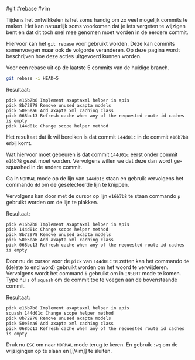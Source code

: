 #git #rebase #vim

Tijdens het ontwikkelen is het soms handig om zo veel mogelijk commits te maken. Het kan natuurlijk soms voorkomen dat je iets vergeten te wijzigen bent en dat dit toch snel mee genomen moet worden in de eerdere commit.

Hiervoor kan het `git rebase` voor gebruikt worden. Deze kan commits samenvoegen maar ook de volgorde veranderen.
Op deze pagina wordt beschrijven hoe deze acties uitgevoerd kunnen worden.

Voer een rebase uit op de laatste 5 commits van de huidige branch.

```bash
git rebase -i HEAD~5
```

Resultaat:
```
pick e16b7b8 Implement axaptaxml helper in apis
pick 8b72978 Remove unused axapta models
pick 50e5ea6 Add axapta xml caching class
pick 068bc13 Refresh cache when any of the requested route id caches is empty
pick 144d01c Change scope helper method
```

Het resultaat dat ik wil bereiken is dat commit `144d01c` in de commit `e16b7b8` erbij komt.

Wat hiervoor moet gebeuren is dat commit `144d01c` eerst onder commit `e16b78` gezet moet worden. Vervolgens willen we dat deze dan wordt ge-squashed in de andere commit.

Ga in `NORMAL` mode op de lijn van `144d01c` staan en gebruik vervolgens het commando `dd` om de geselecteerde lijn te knippen.

Vervolgens kan door met de cursor op lijn `e16b7b8` te staan commando `p` gebruikt worden om de lijn te plakken.

Resultaat:
```
pick e16b7b8 Implement axaptaxml helper in apis
pick 144d01c Change scope helper method
pick 8b72978 Remove unused axapta models
pick 50e5ea6 Add axapta xml caching class
pick 068bc13 Refresh cache when any of the requested route id caches is empty
```

Door nu de cursor voor de `pick` van `144d01c` te zetten kan het commando `de` (delete to end word) gebruikt worden om het woord te verwijderen. Vervolgens wordt het command `i` gebruikt om in `INSERT` mode te komen. Type nu `s` of `squash` om de commit toe te voegen aan de bovenstaande commit.

Resultaat:
```
pick e16b7b8 Implement axaptaxml helper in apis
squash 144d01c Change scope helper method
pick 8b72978 Remove unused axapta models
pick 50e5ea6 Add axapta xml caching class
pick 068bc13 Refresh cache when any of the requested route id caches is empty
```

Druk nu `ESC` om naar `NORMAL` mode terug te keren. En gebruik `:wq` om de wijzigingen op te slaan en [[Vim]] te sluiten.